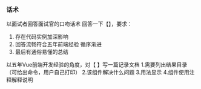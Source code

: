### 话术
以面试者回答面试官的口吻话术 回答一下【】，要求：

1. 存在代码实例加深影响
2. 回答流畅符合五年前端经验 循序渐进
3. 最后有通俗易懂的总结

以五年Vue前端开发经验的角度，对【 】写一篇记录文档
1.需要列出结果目录（可给出命令，用户自己打印）
2.该组件解决什么问题
3.用法显示
4.组件使用注释解释说明

